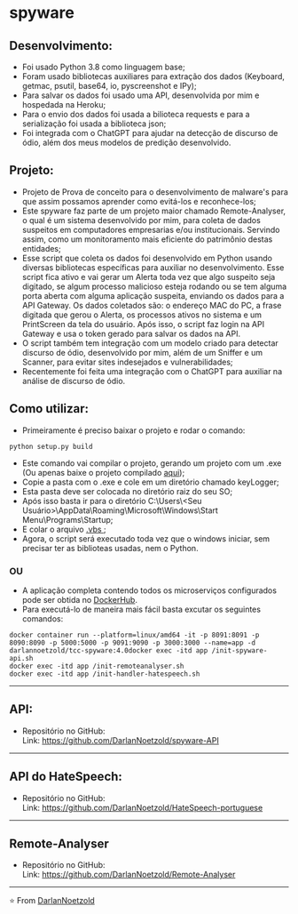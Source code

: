 # spyware

## Desenvolvimento:
* Foi usado Python 3.8 como linguagem base;
* Foram usado bibliotecas auxiliares para extração dos dados (Keyboard, getmac, psutil, base64, io, pyscreenshot e IPy);
* Para salvar os dados foi usado uma API, desenvolvida por mim e hospedada na Heroku;
* Para o envio dos dados foi usada a bilioteca requests e para a serialização foi usada a biblioteca json;
* Foi integrada com o ChatGPT para ajudar na detecção de discurso de ódio, além dos meus modelos de predição desenvolvido.

## Projeto:
* Projeto de Prova de conceito para o desenvolvimento de malware's para que assim possamos aprender como evitá-los e reconhece-los;
* Este spyware faz parte de um projeto maior chamado Remote-Analyser, o qual é um sistema desenvolvido por mim, para coleta de dados suspeitos em computadores empresarias e/ou institucionais. Servindo assim, como um monitoramento mais eficiente do patrimônio destas entidades;
* Esse script que coleta os dados foi desenvolvido em Python usando diversas bibliotecas específicas para auxiliar no desenvolvimento. Esse script fica ativo e vai gerar um Alerta toda vez que algo suspeito seja digitado, se algum processo malicioso esteja rodando ou se tem alguma porta aberta com alguma aplicação suspeita, enviando os dados para a API Gateway. Os dados coletados são: o endereço MAC do PC, a frase digitada que gerou o Alerta, os processos ativos no sistema e um PrintScreen da tela do usuário. Após isso, o script faz login na API Gateway e usa o token gerado para salvar os dados na API.
* O script também tem integração com um modelo criado para detectar discurso de ódio, desenvolvido por mim, além de um Sniffer e um Scanner, para evitar sites indesejados e vulnerabilidades;
*  Recentemente foi feita uma integração com o ChatGPT para auxiliar na análise de discurso de ódio.

## Como utilizar:
* Primeiramente é preciso baixar o projeto e rodar o comando:
```
python setup.py build
```
* Este comando vai compilar o projeto, gerando um projeto com um .exe (Ou apenas baixe o projeto compilado <a href="https://github.com/DarlanNoetzold/spyware/raw/main/spyware/keyLogger.rar">aqui</a>);
* Copie a pasta com o .exe e cole em um diretório chamado keyLogger;
* Esta pasta deve ser colocada no diretório raiz do seu SO;
* Após isso basta ir para o diretório C:\Users\\<Seu Usuário>\AppData\Roaming\Microsoft\Windows\Start Menu\Programs\Startup;
* E colar o arquivo <a href="https://github.com/DarlanNoetzold/spyware/blob/main/spyware/script_background.vbs"> .vbs </a>;
* Agora, o script será executado toda vez que o windows iniciar, sem precisar ter as biblioteas usadas, nem o Python.

### OU

* A aplicação completa contendo todos os microserviços configurados pode ser obtida no [DockerHub](https://hub.docker.com/repository/docker/darlannoetzold/tcc-spyware/general).
* Para executá-lo de maneira mais fácil basta excutar os seguintes comandos:
```
docker container run --platform=linux/amd64 -it -p 8091:8091 -p 8090:8090 -p 5000:5000 -p 9091:9090 -p 3000:3000 --name=app -d darlannoetzold/tcc-spyware:4.0docker exec -itd app /init-spyware-api.sh
docker exec -itd app /init-remoteanalyser.sh
docker exec -itd app /init-handler-hatespeech.sh
```

---
## API:
* Repositório no GitHub:
<br>Link: https://github.com/DarlanNoetzold/spyware-API

---
## API do HateSpeech:
* Repositório no GitHub:
<br>Link: https://github.com/DarlanNoetzold/HateSpeech-portuguese

---
## Remote-Analyser
* Repositório no GitHub:
<br>Link: https://github.com/DarlanNoetzold/Remote-Analyser

---
⭐️ From [DarlanNoetzold](https://github.com/DarlanNoetzold)

